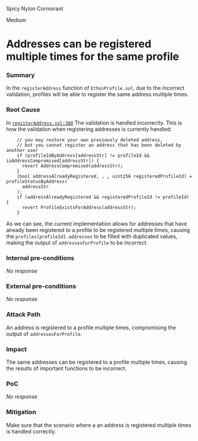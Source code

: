 Spicy Nylon Cormorant

Medium

# Addresses can be registered multiple times for the same profile

### Summary

In the `registerAddress` function of `EthosProfile.sol`, due to the incorrect validation, profiles will be able to register the same address multiple times.

### Root Cause

In [`registerAddress.sol:388`](https://github.com/sherlock-audit/2024-10-ethos-network/blob/main/ethos/packages/contracts/contracts/EthosProfile.sol#L388) The validation is handled incorrectly. This is how the validation when registering addresses is currently handled:
```solidity
    // you may restore your own previously deleted address,
    // but you cannot register an address that has been deleted by another user
    if (profileIdByAddress[addressStr] != profileId && isAddressCompromised[addressStr]) {
      revert AddressCompromised(addressStr);
    }
    (bool addressAlreadyRegistered, , , uint256 registeredProfileId) = profileStatusByAddress(
      addressStr
    );
    if (addressAlreadyRegistered && registeredProfileId != profileId) {
      revert ProfileExistsForAddress(addressStr);
    }
```

As we can see, the current implementation allows for addresses that have already been registered to a profile to be registered multiple times, causing the `profiles[profileId].addresses` to be filled with duplicated values, making the output of `addressesForProfile` to be incorrect.

### Internal pre-conditions

_No response_

### External pre-conditions

_No response_

### Attack Path

An address is registered to a profile multiple times, compromising the output of `addressesForProfile`.

### Impact

The same addresses can be registered to a profile multiple times, causing the results of important functions to be incorrect.

### PoC

_No response_

### Mitigation

Make sure that the scenario where a an address is registered multiple times is handled correctly.